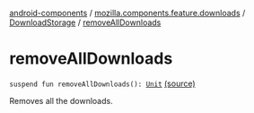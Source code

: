 [android-components](../../index.md) / [mozilla.components.feature.downloads](../index.md) / [DownloadStorage](index.md) / [removeAllDownloads](./remove-all-downloads.md)

# removeAllDownloads

`suspend fun removeAllDownloads(): `[`Unit`](https://kotlinlang.org/api/latest/jvm/stdlib/kotlin/-unit/index.html) [(source)](https://github.com/mozilla-mobile/android-components/blob/master/components/feature/downloads/src/main/java/mozilla/components/feature/downloads/DownloadStorage.kt#L68)

Removes all the downloads.

